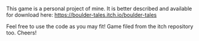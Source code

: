 This game is a personal project of mine. 
It is better described and available for download here: https://boulder-tales.itch.io/boulder-tales

Feel free to use the code as you may fit! Game filed from the itch repository too. Cheers!
